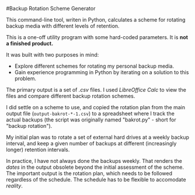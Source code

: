 #Backup Rotation Scheme Generator

This command-line tool, writen in Python, calculates a scheme for rotating backup media with different levels of retention.

This is a one-off utility program with some hard-coded parameters. It is **not a finished product.**

It was built with two purposes in mind:
- Explore different schemes for rotating my personal backup media.
- Gain experience programming in Python by iterating on a solution to this problem.

The primary output is a set of *.csv* files. I used *LibreOffice Calc* to view the files and compare different backup rotation schemes.

I did settle on a scheme to use, and copied the rotation plan from the main output file (`output-bakrot-*-1.csv`) to a spreadsheet where I track the actual backups (the script was originally named "bakrot.py" - short for "backup rotation").

My initial plan was to rotate a set of external hard drives at a weekly backup interval, and keep a given number of backups at different (increasingly longer) retention intervals.

In practice, I have not always done the backups weekly. That renders the *dates* in the output obsolete beyond the initial assessment of the scheme. The important output is the rotation plan, which needs to be followed regardless of the schedule. The schedule has to be flexible to accomodate *reality*.
